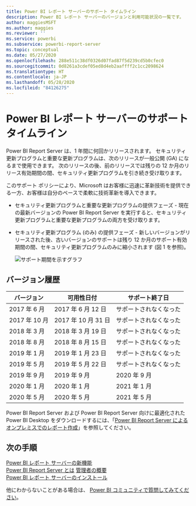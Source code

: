```yaml
---
title: Power BI レポート サーバーのサポート タイムライン
description: Power BI レポート サーバーのバージョンと利用可能状況の一覧です。
author: maggiesMSFT
ms.author: maggies
ms.reviewer: ''
ms.service: powerbi
ms.subservice: powerbi-report-server
ms.topic: conceptual
ms.date: 05/27/2020
ms.openlocfilehash: 288e511c38df0326d07fad87f5d239cd5b0cfec0
ms.sourcegitcommit: 0d8261a3cdef05ed8d4eb2aaffff2c1cc2098624
ms.translationtype: HT
ms.contentlocale: ja-JP
ms.lasthandoff: 05/28/2020
ms.locfileid: "84126275"
---
```

# <a name="support-timeline-for-power-bi-report-server"></a>Power BI レポート サーバーのサポート タイムライン

Power BI Report Server は、1 年間に何回かリリースされます。 セキュリティ更新プログラムと重要な更新プログラムは、次のリリースが一般公開 (GA) になるまで使用できます。 次のリリースの後、前のリリースでは残りの 12 か月のリリース有効期間の間、セキュリティ更新プログラムを引き続き受け取ります。

このサポート ポリシーにより、Microsoft はお客様に迅速に革新技術を提供できる一方、お客様は自分のペースで柔軟に技術革新を導入できます。

* セキュリティ更新プログラムと重要な更新プログラムの提供フェーズ - 現在の最新バージョンの Power BI Report Server を実行すると、セキュリティ更新プログラムと重要な更新プログラムの両方を受け取ります。
* セキュリティ更新プログラム (のみ) の提供フェーズ - 新しいバージョンがリリースされた後、古いバージョンのサポートは残り 12 か月のサポート有効期間の間、セキュリティ更新プログラムのみに縮小されます (図 1 を参照)。

    ![サポート期間を示すグラフ](media/support-timeline/report-server-support-timeline-overall.png)

## <a name="version-history"></a>バージョン履歴

| **バージョン** | **可用性日付** | **サポート終了日** |
| --- | --- | --- |
| 2017 年 6 月 |2017 年 6 月 12 日 |サポートされなくなった |
| 2017 年 10 月 |2017 年 10 月 31 日 | サポートされなくなった |
| 2018 年 3 月 | 2018 年 3 月 19 日 | サポートされなくなった |
| 2018 年 8 月 | 2018 年 8 月 15 日 | サポートされなくなった |
| 2019 年 1 月 | 2019 年 1 月 23 日 | サポートされなくなった |
| 2019 年 5 月 | 2019 年 5 月 22 日 | サポートされなくなった |
| 2019 年 9 月 | 2019 年 9 月 | 2020 年 9 月 
| 2020 年 1 月 | 2020 年 1 月 | 2021 年 1 月
| 2020 年 5 月 | 2020 年 5 月 | 2021 年 5 月

Power BI Report Server および Power BI Report Server 向けに最適化された Power BI Desktop をダウンロードするには、「[Power BI Report Server によるオンプレミスでのレポート作成](https://powerbi.microsoft.com/report-server/)」を参照してください。

## <a name="next-steps"></a>次の手順
[Power BI レポート サーバーの新機能](whats-new.md)  
[Power BI Report Server とは](get-started.md)
[管理者の概要](admin-handbook-overview.md)  
[Power BI レポート サーバーのインストール](install-report-server.md)  

他にわからないことがある場合は、 [Power BI コミュニティで質問してみてください](https://community.powerbi.com/)。
